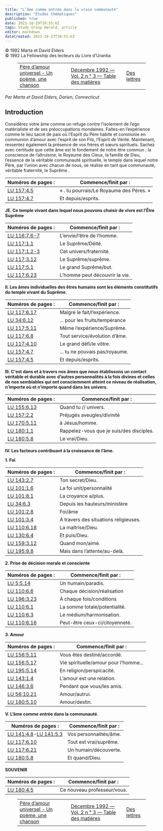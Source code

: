 ```yaml
---
title: "L’âme comme entrée dans la vraie communauté"
description: "Études thématiques"
published: true
date: 2023-10-29T10:55:6Z
tags: Study Group Herald, article
editor: markdown
dateCreated: 2023-10-23T10:55:6Z
---
```


<p class="v-card v-sheet theme--light grey lighten-3 px-2">© 1992 Marta et David Elders<br>© 1992 La Fellowship des lecteurs du Livre d’Urantia</p>
<figure class="table chapter-navigator">
  <table>
    <tbody>
      <tr>
        <td>
        <a href="/fr/article/Peter_Lisk/Universal_Love_Father_A_Poem_A_Song">
          <span class="mdi mdi-arrow-left-drop-circle"></span><span class="pl-2">Père d’amour universel - Un poème, une chanson</span>
        </a>
        </td>
        <td>
        <a href="/fr/index/articles_study_group_herald#décembre-1992-vol-2-n-°-3">
          <span class="mdi mdi-book-open-variant"></span><span class="pl-2">Décembre 1992 — Vol. 2 n ° 3 — Table des matières</span>
        </a>
        </td>
        <td>
        <a href="/fr/article/Study_Group_Herald/Letters_3">
          <span class="pr-2">Des lettres</span><span class="mdi mdi-arrow-right-drop-circle"></span>
        </a>
        </td>
      </tr>
    </tbody>
  </table>
</figure>



_Par Marta et David Elders, Darien, Connecticut_

## Introduction

Considérez votre âme comme un refuge contre l’isolement de l’ego matérialiste et de ses préoccupations mondaines. Faites-en l’expérience comme le lieu sacré de paix où l’Esprit du Père habite et communie en communion d’amour avec l’esprit de son Fils, l’Esprit de Vérité. Maintenant, ressentez également la présence de vos frères et sœurs spirituels. Sachez avec certitude que cette âme est le fondement de notre être commun ; la conscience de l’altruisme, le Royaume des Cieux, la famille de Dieu, l’essence de la véritable communauté spirituelle, le temple dans lequel notre Père, par l’union avec chacun de nous, se réalise en tant que communauté, véritable fraternité, le Suprême .

Numéros de pages : | Commence/finit par :
--- | ---
[LU 157:4.5](/fr/The_Urantia_Book/157#p4_5) | « . tu pourrais/Le Royaume des Pères. » |
[LU 157:4.7](/fr/The_Urantia_Book/157#p4_7) | Et depuis/esprits. |

**JE. Ce temple vivant dans lequel nous pouvons choisir de vivre est l’Être Suprême**

Numéros de pages : | Commence/finit par :
--- | ---
[LU 116:7.6-7](/fr/The_Urantia_Book/116#p7_6) | L’envie/l’être de l’homme.
[LU 117:1.1](/fr/The_Urantia_Book/117#p1_1) | Le Suprême/Déité.
[LU 117:1.2-3](/fr/The_Urantia_Book/117#p1_2) | Cet univers/fraternité.
[LU 117:3.12](/fr/The_Urantia_Book/117#p3_12) | Le Suprême/suprême.
[LU 117:5.1](/fr/The_Urantia_Book/117#p5_1) | Le grand Suprême/but.
[LU 117:6.23](/fr/The_Urantia_Book/117#p6_23) | L’homme peut découvrir la vie.

**II. Les âmes individuelles des êtres humains sont les éléments constitutifs du temple vivant du Suprême.**

Numéros de pages : | Commence/finit par :
--- | ---
[LU 117:6.17](/fr/The_Urantia_Book/117#p6_17) | Malgré le fait/l’expérience.
[LU 34:6.12](/fr/The_Urantia_Book/34#p6_12) | ... pour les fruits/tempérance
[LU 117:5.11](/fr/The_Urantia_Book/117#p5_11) | Même l’expérience/Suprême.
[LU 117:6.8](/fr/The_Urantia_Book/117#p6_8) | Tout service/évolution d’âme.
[LU 117:4.10](/fr/The_Urantia_Book/117#p4_10) | Le grand défi/le vôtre.
[LU 157:4.7](/fr/The_Urantia_Book/157#p4_7) | ... tu ne pouvais pas/royaume.
[LU 157:4.5](/fr/The_Urantia_Book/157#p4_5) | Et depuis/esprits.

**III. C'est dans et à travers nos âmes que nous établissons un contact véritable et durable avec d’autres personnalités à la fois divines et celles de nos semblables qui ont consciemment atteint ce niveau de réalisation, n’importe où et n’importe quand dans les univers.**

Numéros de pages : | Commence/finit par :
--- | ---
[LU 155:6.13](/fr/The_Urantia_Book/155#p6_13) | Quand tu // univers. 
[LU 157:2.2](/fr/The_Urantia_Book/157#p2_2) | Préjugés aveugles/divinité 
[LU 170:5.11](/fr/The_Urantia_Book/170#p5_11) | à Jésus/homme. 
[LU 180:1.1](/fr/The_Urantia_Book/180#p1_1) | Rappelez-vous que je suis/des disciples. 
[LU 180:5.8](/fr/The_Urantia_Book/180#p5_8) | Le vrai/Dieu.

**IV. Les facteurs contribuant à la croissance de l’âme.**

**1\. Foi**

Numéros de pages : | Commence/finit par :
--- | ---
[LU 143:2.7](/fr/The_Urantia_Book/143#p2_7) | Ton secret/Dieu.
[LU 101:1.6](/fr/The_Urantia_Book/101#p1_6) | La foi unit/personnalité
[LU 101:8.1](/fr/The_Urantia_Book/101#p8_1) | La croyance a/plus.
[LU 34:6.3](/fr/The_Urantia_Book/34#p6_3) | Depuis les hauteurs/ministère
[LU 101:2.8](/fr/The_Urantia_Book/101#p2_8) | Foi/âme
[LU 101:3.4](/fr/The_Urantia_Book/101#p3_4) | À travers des situations religieuses.
[LU 110:6.18](/fr/The_Urantia_Book/110#p6_18) | La maîtrise/Dieu.
[LU 130:6.4](/fr/The_Urantia_Book/130#p6_4) | Et puis/Dieu.
[LU 159:3.12](/fr/The_Urantia_Book/159#p3_12) | Quand mon/aimé.
[LU 195:9.8](/fr/The_Urantia_Book/195#p9_8) | Mais dans l’attente/au-delà. 

**2\. Prise de décision morale et consciente**

Numéros de pages : | Commence/finit par :
--- | ---
[LU 5:5.14](/fr/The_Urantia_Book/5#p5_14) | Un humain/paradis.
[LU 110:6.6](/fr/The_Urantia_Book/110#p6_6) | Chaque décision/réalisation
[LU 196:3.23](/fr/The_Urantia_Book/196#p3_23) | À chaque fois/conditions
[LU 110:6.1](/fr/The_Urantia_Book/110#p6_1) | La somme totale/potentialité.
[LU 110:6.3](/fr/The_Urantia_Book/110#p6_3) | Le médium/harmonisation.
[LU 110:6.16](/fr/The_Urantia_Book/110#p6_16) | Peut-être ceux-ci/citoyenneté.

**3\. Amour**

Numéros de pages : | Commence/finit par :
--- | ---
[LU 156:5.11](/fr/The_Urantia_Book/156#p5_11) | Vous êtes destiné/accordé.
[LU 156:5.17](/fr/The_Urantia_Book/156#p5_17) | Vie spirituelle/amour pour l’homme...
[LU 195:5.14](/fr/The_Urantia_Book/195#p5_14) | En religion/perspicacité.
[LU 143:1.4](/fr/The_Urantia_Book/143#p1_4) | L’amour est une relation.
[LU 146:3.6](/fr/The_Urantia_Book/146#p3_6) | Pendant que vous/les amis.
[LU 56:10.21](/fr/The_Urantia_Book/56#p10_21) | Amour/autrui.
[LU 180:5.10](/fr/The_Urantia_Book/180#p5_10) | Amour/destin.

**V. L’âme comme entrée dans la communauté.**

Numéros de pages : | Commence/finit par :
--- | ---
[LU 141:4.8](/fr/The_Urantia_Book/141#p4_8)-[LU 141:5.3](/fr/The_Urantia_Book/141#p5_3) | Vos personnalités/âme.
[LU 117:6.10](/fr/The_Urantia_Book/117#p6_10) | Tout est vrai/suprême.
[LU 117:6.21](/fr/The_Urantia_Book/117#p6_21) | Un humain/découverte.
[LU 180:5.8](/fr/The_Urantia_Book/180#p5_8) | Et quand/Dieu.

**SOUVENIR**

Numéros de pages : | Commence/finit par :
--- | ---
[LU 180:4.5](/fr/The_Urantia_Book/180#p4_5) | Ce nouveau professeur/vous.



<figure class="table chapter-navigator">
  <table>
    <tbody>
      <tr>
        <td>
        <a href="/fr/article/Peter_Lisk/Universal_Love_Father_A_Poem_A_Song">
          <span class="mdi mdi-arrow-left-drop-circle"></span><span class="pl-2">Père d’amour universel - Un poème, une chanson</span>
        </a>
        </td>
        <td>
        <a href="/fr/index/articles_study_group_herald#décembre-1992-vol-2-n-°-3">
          <span class="mdi mdi-book-open-variant"></span><span class="pl-2">Décembre 1992 — Vol. 2 n ° 3 — Table des matières</span>
        </a>
        </td>
        <td>
        <a href="/fr/article/Study_Group_Herald/Letters_3">
          <span class="pr-2">Des lettres</span><span class="mdi mdi-arrow-right-drop-circle"></span>
        </a>
        </td>
      </tr>
    </tbody>
  </table>
</figure>
